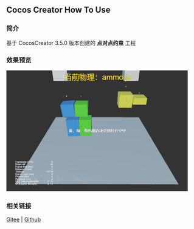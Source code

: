 ## Cocos Creator How To Use

### 简介

基于 CocosCreator 3.5.0 版本创建的 **点对点约束** 工程

### 效果预览
![image](../../../gif/202203/2022030432.gif)

### 相关链接
[Gitee](https://gitee.com/mirrors_cocos-creator/example-3d/blob/master/physics-3d/assets/cases/scenes) | [Github](https://github.com/cocos-creator/example-3d/blob/master/physics-3d/assets/cases/scenes)